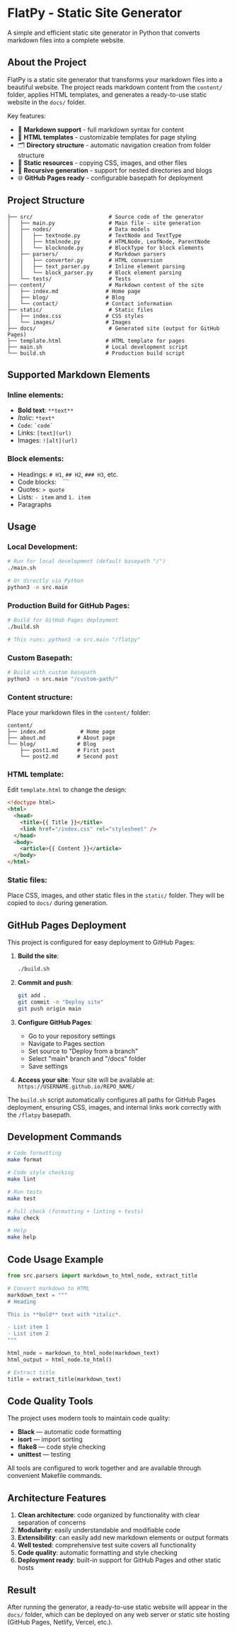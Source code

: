 # FlatPy - Static Site Generator

A simple and efficient static site generator in Python that converts markdown files into a complete website.

## About the Project

FlatPy is a static site generator that transforms your markdown files into a beautiful website. The project reads markdown content from the `content/` folder, applies HTML templates, and generates a ready-to-use static website in the `docs/` folder.

Key features:
- 📝 **Markdown support** - full markdown syntax for content
- 🎨 **HTML templates** - customizable templates for page styling
- 🗂️ **Directory structure** - automatic navigation creation from folder structure
- 📱 **Static resources** - copying CSS, images, and other files
- 🔄 **Recursive generation** - support for nested directories and blogs
- 🌐 **GitHub Pages ready** - configurable basepath for deployment

## Project Structure

```
├── src/                        # Source code of the generator
│   ├── main.py                 # Main file - site generation
│   ├── nodes/                  # Data models
│   │   ├── textnode.py         # TextNode and TextType
│   │   ├── htmlnode.py         # HTMLNode, LeafNode, ParentNode
│   │   └── blocknode.py        # BlockType for block elements
│   ├── parsers/                # Markdown parsers
│   │   ├── converter.py        # HTML conversion
│   │   ├── text_parser.py      # Inline element parsing
│   │   └── block_parser.py     # Block element parsing
│   └── tests/                  # Tests
├── content/                    # Markdown content of the site
│   ├── index.md               # Home page
│   ├── blog/                  # Blog
│   └── contact/               # Contact information
├── static/                     # Static files
│   ├── index.css              # CSS styles
│   └── images/                # Images
├── docs/                       # Generated site (output for GitHub Pages)
├── template.html              # HTML template for pages
├── main.sh                    # Local development script
└── build.sh                   # Production build script
```

## Supported Markdown Elements

### Inline elements:
- **Bold text**: `**text**`
- *Italic*: `*text*`
- `Code`: `` `code` ``
- Links: `[text](url)`
- Images: `![alt](url)`

### Block elements:
- Headings: `# H1`, `## H2`, `### H3`, etc.
- Code blocks: ``` ``` ```
- Quotes: `> quote`
- Lists: `- item` and `1. item`
- Paragraphs

## Usage

### Local Development:
```bash
# Run for local development (default basepath "/")
./main.sh

# Or directly via Python
python3 -m src.main
```

### Production Build for GitHub Pages:
```bash
# Build for GitHub Pages deployment
./build.sh

# This runs: python3 -m src.main "/flatpy"
```

### Custom Basepath:
```bash
# Build with custom basepath
python3 -m src.main "/custom-path/"
```

### Content structure:
Place your markdown files in the `content/` folder:
```
content/
├── index.md           # Home page
├── about.md          # About page
└── blog/             # Blog
    ├── post1.md      # First post
    └── post2.md      # Second post
```

### HTML template:
Edit `template.html` to change the design:
```html
<!doctype html>
<html>
  <head>
    <title>{{ Title }}</title>
    <link href="/index.css" rel="stylesheet" />
  </head>
  <body>
    <article>{{ Content }}</article>
  </body>
</html>
```

### Static files:
Place CSS, images, and other static files in the `static/` folder. They will be copied to `docs/` during generation.

## GitHub Pages Deployment

This project is configured for easy deployment to GitHub Pages:

1. **Build the site**:
   ```bash
   ./build.sh
   ```

2. **Commit and push**:
   ```bash
   git add .
   git commit -m "Deploy site"
   git push origin main
   ```

3. **Configure GitHub Pages**:
   - Go to your repository settings
   - Navigate to Pages section
   - Set source to "Deploy from a branch"
   - Select "main" branch and "/docs" folder
   - Save settings

4. **Access your site**:
   Your site will be available at: `https://USERNAME.github.io/REPO_NAME/`

The `build.sh` script automatically configures all paths for GitHub Pages deployment, ensuring CSS, images, and internal links work correctly with the `/flatpy` basepath.

## Development Commands

```bash
# Code formatting
make format

# Code style checking
make lint

# Run tests
make test

# Full check (formatting + linting + tests)
make check

# Help
make help
```

## Code Usage Example

```python
from src.parsers import markdown_to_html_node, extract_title

# Convert markdown to HTML
markdown_text = """
# Heading

This is **bold** text with *italic*.

- List item 1
- List item 2
"""

html_node = markdown_to_html_node(markdown_text)
html_output = html_node.to_html()

# Extract title
title = extract_title(markdown_text)
```

## Code Quality Tools

The project uses modern tools to maintain code quality:

- **Black** — automatic code formatting
- **isort** — import sorting
- **flake8** — code style checking
- **unittest** — testing

All tools are configured to work together and are available through convenient Makefile commands.

## Architecture Features

1. **Clean architecture**: code organized by functionality with clear separation of concerns
2. **Modularity**: easily understandable and modifiable code
3. **Extensibility**: can easily add new markdown elements or output formats
4. **Well tested**: comprehensive test suite covers all functionality
5. **Code quality**: automatic formatting and style checking
6. **Deployment ready**: built-in support for GitHub Pages and other static hosts

## Result

After running the generator, a ready-to-use static website will appear in the `docs/` folder, which can be deployed on any web server or static site hosting (GitHub Pages, Netlify, Vercel, etc.).
